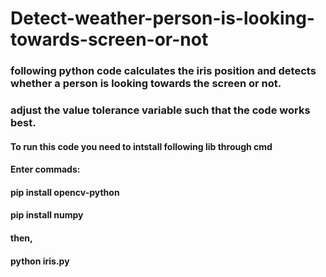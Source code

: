 # Detect-weather-person-is-looking-towards-screen-or-not
### following python code calculates the iris position and detects whether a person is looking towards the screen or not.
### adjust the value tolerance variable such that the code works best.

#### To run this code you need to intstall following lib through cmd
#### Enter commads:
#### pip install opencv-python
#### pip install numpy
#### then,
#### python iris.py
